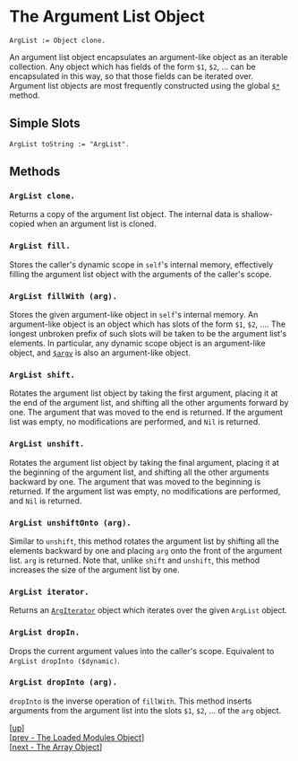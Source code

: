 
# The Argument List Object

    ArgList := Object clone.

An argument list object encapsulates an argument-like object as an
iterable collection. Any object which has fields of the form `$1`,
`$2`, ... can be encapsulated in this way, so that those fields can be
iterated over. Argument list objects are most frequently constructed
using the global [`$*`](global.md#global-) method.

## Simple Slots

    ArgList toString := "ArgList".

## Methods

### `ArgList clone.`

Returns a copy of the argument list object. The internal data is
shallow-copied when an argument list is cloned.

### `ArgList fill.`

Stores the caller's dynamic scope in `self`'s internal memory,
effectively filling the argument list object with the arguments of the
caller's scope.

### `ArgList fillWith (arg).`

Stores the given argument-like object in `self`'s internal memory. An
argument-like object is an object which has slots of the form `$1`,
`$2`, .... The longest unbroken prefix of such slots will be taken to
be the argument list's elements. In particular, any dynamic scope
object is an argument-like object,
and [`$argv`](global.md#global-argv) is also an argument-like object.

### `ArgList shift.`

Rotates the argument list object by taking the first argument, placing
it at the end of the argument list, and shifting all the other
arguments forward by one. The argument that was moved to the end is
returned. If the argument list was empty, no modifications are
performed, and `Nil` is returned.

### `ArgList unshift.`

Rotates the argument list object by taking the final argument, placing
it at the beginning of the argument list, and shifting all the other
arguments backward by one. The argument that was moved to the
beginning is returned. If the argument list was empty, no
modifications are performed, and `Nil` is returned.

### `ArgList unshiftOnto (arg).`

Similar to `unshift`, this method rotates the argument list by
shifting all the elements backward by one and placing `arg` onto the
front of the argument list. `arg` is returned. Note that, unlike
`shift` and `unshift`, this method increases the size of the argument
list by one.

### `ArgList iterator.`

Returns an [`ArgIterator`](iterator.md#argiterator) object which
iterates over the given `ArgList` object.

### `ArgList dropIn.`

Drops the current argument values into the caller's scope. Equivalent
to `ArgList dropInto ($dynamic)`.

### `ArgList dropInto (arg).`

`dropInto` is the inverse operation of `fillWith`. This method inserts
arguments from the argument list into the slots `$1`, `$2`, ... of the
`arg` object.

[[up](.)]
<br/>[[prev - The Loaded Modules Object](loadedmodules.md)]
<br/>[[next - The Array Object](array.md)]
